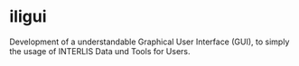 # iligui
Development of a understandable Graphical User Interface (GUI), to simply the usage of INTERLIS Data und Tools for Users.
